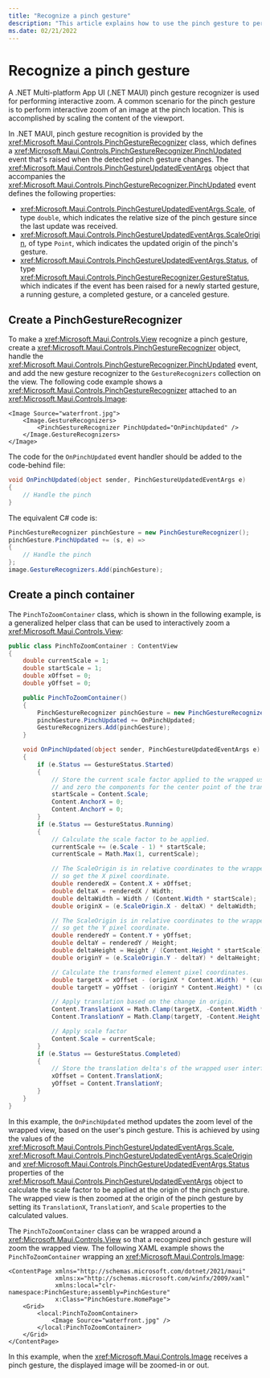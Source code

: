 ```yaml
---
title: "Recognize a pinch gesture"
description: "This article explains how to use the pinch gesture to perform interactive zoom of an image in .NET MAUI, at the pinch location."
ms.date: 02/21/2022
---
```


# Recognize a pinch gesture

A .NET Multi-platform App UI (.NET MAUI) pinch gesture recognizer is used for performing interactive zoom. A common scenario for the pinch gesture is to perform interactive zoom of an image at the pinch location. This is accomplished by scaling the content of the viewport.

In .NET MAUI, pinch gesture recognition is provided by the <xref:Microsoft.Maui.Controls.PinchGestureRecognizer> class, which defines a <xref:Microsoft.Maui.Controls.PinchGestureRecognizer.PinchUpdated> event that's raised when the detected pinch gesture changes. The <xref:Microsoft.Maui.Controls.PinchGestureUpdatedEventArgs> object that accompanies the <xref:Microsoft.Maui.Controls.PinchGestureRecognizer.PinchUpdated> event defines the following properties:

- <xref:Microsoft.Maui.Controls.PinchGestureUpdatedEventArgs.Scale>, of type `double`, which indicates the relative size of the pinch gesture since the last update was received.
- <xref:Microsoft.Maui.Controls.PinchGestureUpdatedEventArgs.ScaleOrigin>, of type `Point`, which indicates the updated origin of the pinch's gesture.
- <xref:Microsoft.Maui.Controls.PinchGestureUpdatedEventArgs.Status>, of type <xref:Microsoft.Maui.Controls.PinchGestureRecognizer.GestureStatus>, which indicates if the event has been raised for a newly started gesture, a running gesture, a completed gesture, or a canceled gesture.

## Create a PinchGestureRecognizer

To make a <xref:Microsoft.Maui.Controls.View> recognize a pinch gesture, create a <xref:Microsoft.Maui.Controls.PinchGestureRecognizer> object, handle the <xref:Microsoft.Maui.Controls.PinchGestureRecognizer.PinchUpdated> event, and add the new gesture recognizer to the `GestureRecognizers` collection on the view. The following code example shows a <xref:Microsoft.Maui.Controls.PinchGestureRecognizer> attached to an <xref:Microsoft.Maui.Controls.Image>:

```xaml
<Image Source="waterfront.jpg">
    <Image.GestureRecognizers>
        <PinchGestureRecognizer PinchUpdated="OnPinchUpdated" />
    </Image.GestureRecognizers>
</Image>
```

The code for the `OnPinchUpdated` event handler should be added to the code-behind file:

```csharp
void OnPinchUpdated(object sender, PinchGestureUpdatedEventArgs e)
{
    // Handle the pinch
}
```

The equivalent C# code is:

```csharp
PinchGestureRecognizer pinchGesture = new PinchGestureRecognizer();
pinchGesture.PinchUpdated += (s, e) =>
{
    // Handle the pinch
};
image.GestureRecognizers.Add(pinchGesture);
```

## Create a pinch container

The `PinchToZoomContainer` class, which is shown in the following example, is a generalized helper class that can be used to interactively zoom a <xref:Microsoft.Maui.Controls.View>:

```csharp
public class PinchToZoomContainer : ContentView
{
    double currentScale = 1;
    double startScale = 1;
    double xOffset = 0;
    double yOffset = 0;

    public PinchToZoomContainer()
    {
        PinchGestureRecognizer pinchGesture = new PinchGestureRecognizer();
        pinchGesture.PinchUpdated += OnPinchUpdated;
        GestureRecognizers.Add(pinchGesture);
    }

    void OnPinchUpdated(object sender, PinchGestureUpdatedEventArgs e)
    {
        if (e.Status == GestureStatus.Started)
        {
            // Store the current scale factor applied to the wrapped user interface element,
            // and zero the components for the center point of the translate transform.
            startScale = Content.Scale;
            Content.AnchorX = 0;
            Content.AnchorY = 0;
        }
        if (e.Status == GestureStatus.Running)
        {
            // Calculate the scale factor to be applied.
            currentScale += (e.Scale - 1) * startScale;
            currentScale = Math.Max(1, currentScale);

            // The ScaleOrigin is in relative coordinates to the wrapped user interface element,
            // so get the X pixel coordinate.
            double renderedX = Content.X + xOffset;
            double deltaX = renderedX / Width;
            double deltaWidth = Width / (Content.Width * startScale);
            double originX = (e.ScaleOrigin.X - deltaX) * deltaWidth;

            // The ScaleOrigin is in relative coordinates to the wrapped user interface element,
            // so get the Y pixel coordinate.
            double renderedY = Content.Y + yOffset;
            double deltaY = renderedY / Height;
            double deltaHeight = Height / (Content.Height * startScale);
            double originY = (e.ScaleOrigin.Y - deltaY) * deltaHeight;

            // Calculate the transformed element pixel coordinates.
            double targetX = xOffset - (originX * Content.Width) * (currentScale - startScale);
            double targetY = yOffset - (originY * Content.Height) * (currentScale - startScale);

            // Apply translation based on the change in origin.
            Content.TranslationX = Math.Clamp(targetX, -Content.Width * (currentScale - 1), 0);
            Content.TranslationY = Math.Clamp(targetY, -Content.Height * (currentScale - 1), 0);

            // Apply scale factor
            Content.Scale = currentScale;
        }
        if (e.Status == GestureStatus.Completed)
        {
            // Store the translation delta's of the wrapped user interface element.
            xOffset = Content.TranslationX;
            yOffset = Content.TranslationY;
        }
    }
}
```

In this example, the `OnPinchUpdated` method updates the zoom level of the wrapped view, based on the user's pinch gesture. This is achieved by using the values of the <xref:Microsoft.Maui.Controls.PinchGestureUpdatedEventArgs.Scale>, <xref:Microsoft.Maui.Controls.PinchGestureUpdatedEventArgs.ScaleOrigin> and <xref:Microsoft.Maui.Controls.PinchGestureUpdatedEventArgs.Status> properties of the <xref:Microsoft.Maui.Controls.PinchGestureUpdatedEventArgs> object to calculate the scale factor to be applied at the origin of the pinch gesture. The wrapped view is then zoomed at the origin of the pinch gesture by setting its `TranslationX`, `TranslationY`, and `Scale` properties to the calculated values.

The `PinchToZoomContainer` class can be wrapped around a <xref:Microsoft.Maui.Controls.View> so that a recognized pinch gesture will zoom the wrapped view. The following XAML example shows the `PinchToZoomContainer` wrapping an <xref:Microsoft.Maui.Controls.Image>:

```xaml
<ContentPage xmlns="http://schemas.microsoft.com/dotnet/2021/maui"
             xmlns:x="http://schemas.microsoft.com/winfx/2009/xaml"
             xmlns:local="clr-namespace:PinchGesture;assembly=PinchGesture"
             x:Class="PinchGesture.HomePage">
    <Grid>
        <local:PinchToZoomContainer>
            <Image Source="waterfront.jpg" />
        </local:PinchToZoomContainer>
    </Grid>
</ContentPage>
```

In this example, when the <xref:Microsoft.Maui.Controls.Image> receives a pinch gesture, the displayed image will be zoomed-in or out.
